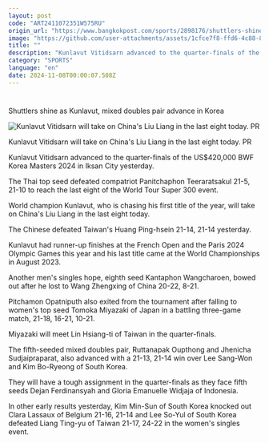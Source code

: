 ```yaml
---
layout: post
code: "ART2411072351W575RU"
origin_url: "https://www.bangkokpost.com/sports/2898176/shuttlers-shine-as-kunlavut-mixed-doubles-pair-advance-in-korea"
image: "https://github.com/user-attachments/assets/1cfce7f8-ffd6-4c88-8f95-31cdd927e5c3"
title: ""
description: "Kunlavut Vitidsarn advanced to the quarter-finals of the US$420,000 BWF Korea Masters 2024 in Iksan City yesterday."
category: "SPORTS"
language: "en"
date: 2024-11-08T00:00:07.508Z
---
```


# 

Shuttlers shine as Kunlavut, mixed doubles pair advance in Korea

![Kunlavut Vitidsarn will take on China's Liu Liang in the last eight today. PR](https://github.com/user-attachments/assets/b58f84ab-6408-4adb-baf7-b812904550d4)

Kunlavut Vitidsarn will take on China's Liu Liang in the last eight today. PR

Kunlavut Vitidsarn advanced to the quarter-finals of the US$420,000 BWF Korea Masters 2024 in Iksan City yesterday.

The Thai top seed defeated compatriot Panitchaphon Teeraratsakul 21-5, 21-10 to reach the last eight of the World Tour Super 300 event.

World champion Kunlavut, who is chasing his first title of the year, will take on China's Liu Liang in the last eight today.

The Chinese defeated Taiwan's Huang Ping-hsein 21-14, 21-14 yesterday.

Kunlavut had runner-up finishes at the French Open and the Paris 2024 Olympic Games this year and his last title came at the World Championships in August 2023.

Another men's singles hope, eighth seed Kantaphon Wangcharoen, bowed out after he lost to Wang Zhengxing of China 20-22, 8-21.

Pitchamon Opatniputh also exited from the tournament after falling to women's top seed Tomoka Miyazaki of Japan in a battling three-game match, 21-18, 16-21, 10-21.

Miyazaki will meet Lin Hsiang-ti of Taiwan in the quarter-finals.

The fifth-seeded mixed doubles pair, Ruttanapak Oupthong and Jhenicha Sudjaipraparat, also advanced with a 21-13, 21-14 win over Lee Sang-Won and Kim Bo-Ryeong of South Korea.

They will have a tough assignment in the quarter-finals as they face fifth seeds Dejan Ferdinansyah and Gloria Emanuelle Widjaja of Indonesia.

In other early results yesterday, Kim Min-Sun of South Korea knocked out Clara Lassaux of Belgium 21-16, 21-14 and Lee So-Yul of South Korea defeated Liang Ting-yu of Taiwan 21-17, 24-22 in the women's singles event.